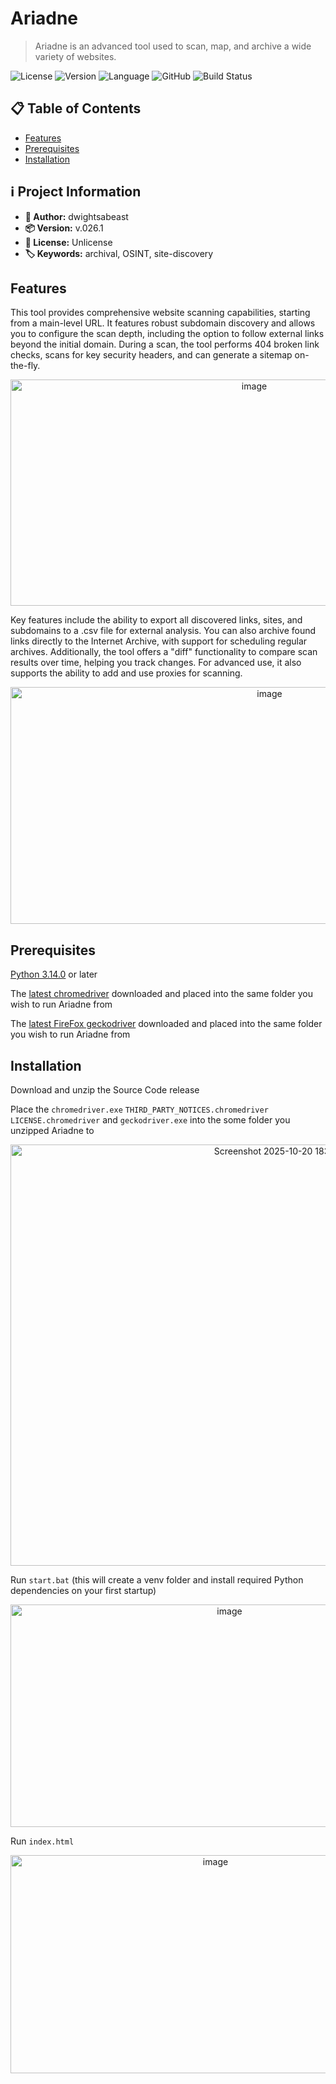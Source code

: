 # Ariadne

> Ariadne is an advanced tool used to scan, map, and archive a wide variety of websites.

![License](https://img.shields.io/badge/license-Unlicense-green) ![Version](https://img.shields.io/badge/version-v.026-blue) ![Language](https://img.shields.io/badge/language-PYTHON-yellow) ![GitHub](https://img.shields.io/badge/GitHub-dwightsabeast/Ariadne-black?logo=github) ![Build Status](https://img.shields.io/github/actions/workflow/status/dwightsabeast/Ariadne/ci.yml?branch=main)

## 📋 Table of Contents

- [Features](#features)
- [Prerequisites](#prerequisites)
- [Installation](#installation)

## ℹ️ Project Information

- **👤 Author:** dwightsabeast
- **📦 Version:** v.026.1
- **📄 License:** Unlicense
- **🏷️ Keywords:** archival, OSINT, site-discovery

## Features


This tool provides comprehensive website scanning capabilities, starting from a main-level URL. It features robust subdomain discovery and allows you to configure the scan depth, including the option to follow external links beyond the initial domain. During a scan, the tool performs 404 broken link checks, scans for key security headers, and can generate a sitemap on-the-fly.

<div align="center"><img width="764" height="362" alt="image" src="https://github.com/user-attachments/assets/d4b86a24-3639-4d8c-bdc0-2a8f2a256709" /></div>

Key features include the ability to export all discovered links, sites, and subdomains to a .csv file for external analysis. You can also archive found links directly to the Internet Archive, with support for scheduling regular archives. Additionally, the tool offers a "diff" functionality to compare scan results over time, helping you track changes. For advanced use, it also supports the ability to add and use proxies for scanning.

<div align="center"><img width="813" height="379" alt="image" src="https://github.com/user-attachments/assets/f99932ef-632a-4158-b65f-161a35d470ca" /></div>



## Prerequisites

[Python 3.14.0](https://www.python.org/downloads/ "Python 3.14.0") or later

The [latest chromedriver](https://googlechromelabs.github.io/chrome-for-testing/ "latest chromedriver") downloaded and placed into the same folder you wish to run Ariadne from

The [latest FireFox geckodriver](https://github.com/mozilla/geckodriver/releases "latest FireFox geckodriver") downloaded and placed into the same folder you wish to run Ariadne from

## Installation

Download and unzip the Source Code release

Place the ```chromedriver.exe``` ```THIRD_PARTY_NOTICES.chromedriver``` ```LICENSE.chromedriver``` and ```geckodriver.exe``` into the some folder you unzipped Ariadne to

<div align="center"><img width="846" height="674" alt="Screenshot 2025-10-20 183452" src="https://github.com/user-attachments/assets/e730a953-206b-4e8d-900f-726fb1430332" /></div>



Run ```start.bat``` (this will create a venv folder and install required Python dependencies on your first startup)

<div align="center"><img width="685" height="356" alt="image" src="https://github.com/user-attachments/assets/2ab6a8b9-82ca-4170-96b3-6249da5ec2f8" /></div>


Run ```index.html```

<div align="center"><img width="640" height="349" alt="image" src="https://github.com/user-attachments/assets/951978d2-2748-4e5b-ac05-0b616a17570e" /></div>

